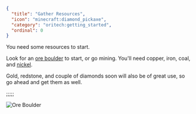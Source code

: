 ```json
{
  "title": "Gather Resources",
  "icon": "minecraft:diamond_pickaxe",
  "category": "oritech:getting_started",
  "ordinal": 0
}
```

You need some resources to start.

Look for an [ore boulder](^oritech:resources/ore_boulder) to start, or go mining. You'll need copper, iron, coal, and [nickel](^oritech:resources/nickel).

Gold, redstone, and couple of diamonds soon will also be of great use, so go ahead and get them as well.

;;;;;

![Ore Boulder](oritech:textures/book/ore_boulder.png,fit)